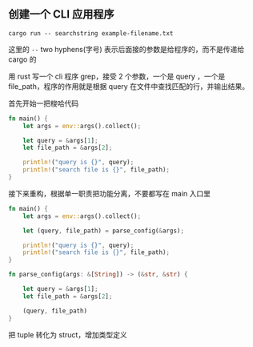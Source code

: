 ## 创建一个 CLI 应用程序

`cargo run -- searchstring example-filename.txt`

这里的 `--` two hyphens(字号) 表示后面接的参数是给程序的，而不是传递给 cargo 的

用 rust 写一个 cli 程序 grep，接受 2 个参数，一个是 query ，一个是 file_path，程序的作用就是根据 query 在文件中查找匹配的行，并输出结果。

首先开始一把梭哈代码

```rust
fn main() {
    let args = env::args().collect();

    let query = &args[1];
    let file_path = &args[2];

    println!("query is {}", query);
    println!("search file is {}", file_path);
}
```

接下来重构，根据单一职责把功能分离，不要都写在 main 入口里
```rust
fn main() {
    let args = env::args().collect();

    let (query, file_path) = parse_config(&args);

    println!("query is {}", query);
    println!("search file is {}", file_path);
}

fn parse_config(args: &[String]) -> (&str, &str) {

    let query = &args[1];
    let file_path = &args[2];

    (query, file_path)
}
```
把 tuple 转化为 struct，增加类型定义
```rust
```